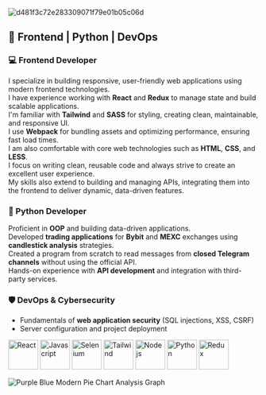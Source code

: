    ![d481f3c72e283309071f79e01b05c06d](https://github.com/user-attachments/assets/df1661bd-40c6-4535-9846-17607f47839b)
## 🚀 Frontend | Python | DevOps  

### 💻 Frontend Developer  
I specialize in building responsive, user-friendly web applications using modern frontend technologies.  
I have experience working with **React** and **Redux** to manage state and build scalable applications.  
I'm familiar with **Tailwind** and **SASS** for styling, creating clean, maintainable, and responsive UI.  
I use **Webpack** for bundling assets and optimizing performance, ensuring fast load times.  
I am also comfortable with core web technologies such as **HTML**, **CSS**, and **LESS**.  
I focus on writing clean, reusable code and always strive to create an excellent user experience.  
My skills also extend to building and managing APIs, integrating them into the frontend to deliver dynamic, data-driven features.

### 🐍 Python Developer  
Proficient in **OOP** and building data-driven applications.  
Developed **trading applications** for **Bybit** and **MEXC** exchanges using **candlestick analysis** strategies.  
Created a program from scratch to read messages from **closed Telegram channels** without using the official API.  
Hands-on experience with **API development** and integration with third-party services.  

### 🛡️ DevOps & Cybersecurity  
- Fundamentals of **web application security** (SQL injections, XSS, CSRF)  
- Server configuration and project deployment


<img src="https://cdn.jsdelivr.net/gh/devicons/devicon@latest/icons/react/react-original.svg" width="60" height="60" title="React"/> <img src="https://cdn.jsdelivr.net/gh/devicons/devicon@latest/icons/javascript/javascript-original.svg" width="60" height="60" title="Javascript"/> <img src="https://cdn.jsdelivr.net/gh/devicons/devicon@latest/icons/selenium/selenium-original.svg" width="60" height="60" title="Selenium"/>
<img src="https://cdn.jsdelivr.net/gh/devicons/devicon@latest/icons/tailwindcss/tailwindcss-original.svg" width="60" height="60" title="Tailwind"/>
<img src="https://cdn.jsdelivr.net/gh/devicons/devicon@latest/icons/nodejs/nodejs-plain-wordmark.svg" width="60" height="60" title="Node js"/>
<img src="https://cdn.jsdelivr.net/gh/devicons/devicon@latest/icons/python/python-original-wordmark.svg" width="60" height="60" title="Python"/>
<img src="https://cdn.jsdelivr.net/gh/devicons/devicon@latest/icons/redux/redux-original.svg" width="60" height="60" title="Redux"/>
          
![Purple Blue Modern Pie Chart Analysis Graph](https://github.com/user-attachments/assets/b0f58ac6-bc52-49a2-8288-7be7f591eabc)
